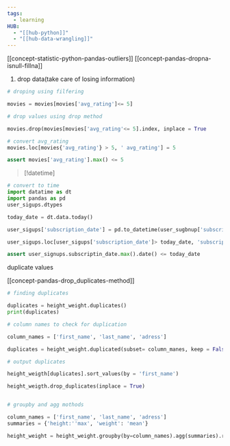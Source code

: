 ```yaml
---
tags:
  - learning
HUB:
  - "[[hub-python]]"
  - "[[hub-data-wrangling]]"
---
```


[[concept-statistic-python-pandas-outliers]]
[[concept-pandas-dropna-isnull-fillna]]
 
1. drop data(take care of losing information)

```python
# droping using filfering

movies = movies[movies['avg_rating']<= 5]

# drop values using drop method

movies.drop(movies[movies['avg_rating'<= 5].index, inplace = True 

# convert avg_rating
movies.loc[movies{'avg_rating'} > 5, ' avg_rating'] = 5

assert movies['avg_rating'].max() <= 5

```

>[!datetime]
```python
# convert to time 
import datatime as dt
import pandas as pd
user_sigups.dtypes

today_date = dt.data.today()

user_sigups['subscription_date'] = pd.to_datetime(user_sugbnup['subscription_date']).dt.date

user_sigups.loc[user_sigups['subscription_date']> today_date, 'subscription_date'] = today

assert user_signups.subscriptin_date.max().date() <= today_date

```

duplicate values

[[concept-pandas-drop_duplicates-method]]   

```python
# finding duplicates

duplicates = height_weight.duplicates()
print(duplicates)

# column names to check for duplication

column_names = ['first_name', 'last_name', 'adress']

duplicates = height_weight.duplicated(subset= column_manes, keep = False)

# output duplicates

height_weigth[duplicates].sort_values(by = 'first_name')

height_weigth.drop_duplicates(inplace = True)
```

```python

# groupby and agg mothods

column_names = ['first_name', 'last_name', 'adress']
summaries = {'height:''max', 'weight': 'mean'}

height_weight = height_weight.groupby(by=column_names).agg(summaries).reset_index()

```

